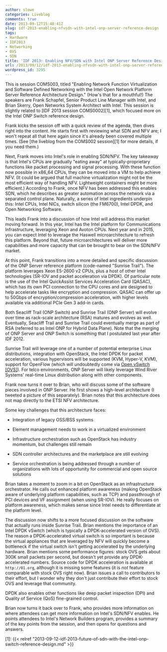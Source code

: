 ```yaml
---
author: slowe
categories: Liveblog
comments: true
date: 2013-09-12T15:48:41Z
slug: idf-2013-enabling-nfvsdn-with-intel-onp-server-reference-design
tags:
- Hardware
- IDF2013
- Networking
- OVS
- SDN
title: 'IDF 2013: Enabling NFV/SDN with Intel ONP Server Reference Design'
url: /2013/09/12/idf-2013-enabling-nfvsdn-with-intel-onp-server-reference-design/
wordpress_id: 3295
---
```


This is session COMS003, titled "Enabling Network Function Virtualization and Software Defined Networking with the Intel Open Network Platform Server Reference Architecture Design." (How's that for a mouthful!) The speakers are Frank Schapfel, Senior Product Line Manager with Intel, and Brian Skerry, Open Networks System Architect with Intel. This session is slightly related to [IDF 2013 session COMS0002][1], which focused more on the Intel ONP Switch reference design.

Frank kicks the session off with a quick review of the agenda, then dives right into the content. He starts first with reviewing what SDN and NFV are; I won't repeat all that here again since it's already been covered multiple times. (See [the liveblog from the COMS002 session][1] for more details, if you need them.)

Next, Frank moves into Intel's role in enabling SDN/NFV. The key takeaway is that Intel's CPUs are gradually "eating away" at typically-proprietary functions like packet processing and signal processing. With these function now possible in x86_64 CPUs, they can be moved into a VM to help achieve NFV. (It could be argued that full machine virtualization might not be the most efficient way of handling NFV. Lightweight containers might be more efficient.) According to Frank, once NFV has been addressed this enables SDN, which he describes as greater automation across the network via a separated control plane. Naturally, a series of Intel ingredients underpin this: Intel CPUs, Intel NICs, switch silicon (the FM6700), Intel DPDK, and Open Networking Software.

This leads Frank into a discussion of how Intel will address this market moving forward. In this year, Intel has the Intel platform for Communications Infrastructure, leveraging Xeon and Avoton CPUs. Next year and in 2015, you can expect Intel to leverage the Haswell microarchitecture to refresh this platform. Beyond that, future microarchitectures will deliver more capabilities and more capacity that can be brought to bear on the SDN/NFV market.

At this point, Frank transitions into a more detailed and specific discussion of the ONP Server reference platform (code-named "Sunrise Trail"). The platform leverages Xeon E5-2600 v2 CPUs, plus a host of other Intel technologies (SR-IOV and packet acceleration via DPDK). Of particular note is the use of the Intel QuickAssist Services Acceleration Card (QASAC), which has its own PCI connection to the CPU cores and are designed to help accelerate tasks like encryption and compression. QASAC can offer up to 50Gbps of encryption/compression acceleration, with higher levels available via additional PCIe Gen 3 add-in cards.

Both Seacliff Trail (ONP Switch) and Sunrise Trail (ONP Server) will evolve over time as rack-scale architecture (RSA) matures and evolves as well. Eventually, Seacliff Trail and Sunrise Trail could eventually merge as part of RSA (referred to as Intel ONP for Hybrid Data Plane). Note that the merging of ONP Server and ONP Switch is something that I postulated last year after IDF 2012.

Sunrise Trail will leverage one of a number of potential enterprise Linux distributions, integration with OpenStack, the Intel DPDK for packet acceleration, various hypervisors will be supported (KVM, Hyper-V, KVM), support for OpenFlow (which will undoubtedly come via [Open vSwitch [OVS]](http://openvswitch.org/)). For telco environments, ONP Server will likely leverage Wind River Systems' real-time Linux distribution along with other components.

Frank now turns it over to Brian, who will discuss some of the software pieces involved in ONP Server. He first shows a high-level architecture (I tweeted a picture of this separately). Brian notes that this architecture does not map directly to the ETSI NFV architecture.

Some key challenges that this architecture faces:

* Integration of legacy OSS/BSS systems

* Element management needs to work in a virtualized environment

* Infrastructure orchestration such as OpenStack has industry momentum, but challenges still remain

* SDN controller architectures and the marketplace are still evolving

* Service orchestration is being addressed through a number of organizations with lots of opportunity for commercial and open source solutions

Brian takes a moment to zoom in a bit on OpenStack as an infrastructure orchestrator. He calls out enhanced platform awareness (making OpenStack aware of underlying platform capabilities, such as TCP) and passthrough of PCI devices and VF assignment (when using SR-IOV). He really focuses on platform awareness, which makes sense since Intel needs to differentiate at the platform level.

The discussion now shifts to a more focused discussion on the software that actually runs inside Sunrise Trail. Brian mentions the importance of an Intel DPDK vSwitch (which is typically a DPDK-accelerated version of OVS). The reason a DPDK-accelerated virtual switch is so important is because the virtual appliances that are leveraged by NFV will quickly become a bottleneck if the virtual switch isn't getting accelerated by the underlying hardware. Brian mentions some performance figures: stock OVS gets about 300K small packets per second, but doesn't yet provide any DPDK-accelerated numbers. Source code for DPDK acceleration is available at `http://01.org`, although it is missing some features (it is _not_ feature comparable with stock OVS right now). Brian issues a call to contributors to their effort, but I wonder why they don't just contribute their effort to stock OVS and leverage that community.

DPDK also enables other functions like deep packet inspection (DPI) and Quality of Service (QoS) fine-grained control.

Brian now turns it back over to Frank, who provides more information on where attendees can get more information on Intel's SDN/NFV enables. He points attendees to Intel's Network Builders program, provides a summary of the key points from the session, and then opens for questions and answers.

[1]: {{< relref "2013-09-12-idf-2013-future-of-sdn-with-the-intel-onp-switch-reference-design.md" >}}
